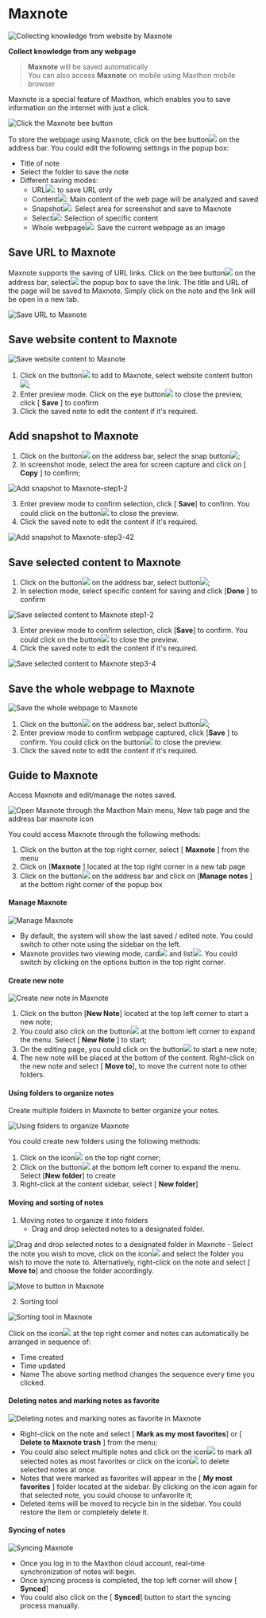 # Maxnote <!-- {docsify-ignore} -->

![Collecting knowledge from website by Maxnote](images/maxnote.gif)

**Collect knowledge from any webpage**

> **Maxnote** will be saved automatically  
> You can also access **Maxnote** on mobile using Maxthon mobile browser

Maxnote is a special feature of Maxthon, which enables you to save information on the internet with just a click.

![Click the Maxnote bee button](images/08-00.png)

To store the webpage using Maxnote, click on the bee button![](zh/images/08-2.png) on the address bar. You could edit the following settings in the popup box:

- Title of note
- Select the folder to save the note
- Different saving modes:
  - URL![](zh/images/08-3.png): to save URL only
  - Content![](zh/images/08-4.png): Main content of the web page will be analyzed and saved
  - Snapshot![](zh/images/08-5.png): Select area for screenshot and save to Maxnote
  - Select![](zh/images/08-6.png): Selection of specific content
  - Whole webpage![](zh/images/08-7.png): Save the current webpage as an image

## Save URL to Maxnote

Maxnote supports the saving of URL links. Click on the bee button![](zh/images/08-2.png) on the address bar, select![](zh/images/08-3.png) the popup box to save the link. The title and URL of the page will be saved to Maxnote. Simply click on the note and the link will be open in a new tab.

![Save URL to Maxnote](images/08-01.png)

## Save website content to Maxnote

![Save website content to Maxnote](images/08-02.png)

1. Click on the button![](zh/images/08-2.png) to add to Maxnote, select website content button![](zh/images/08-4.png);
2. Enter preview mode. Click on the eye button![](zh/images/08-10.png) to close the preview, click [ **Save** ] to confirm
3. Click the saved note to edit the content if it's required.

## Add snapshot to Maxnote

1. Click on the button![](zh/images/08-2.png) on the address bar, select the snap button![](zh/images/08-5.png);
2. In screenshot mode, select the area for screen capture and click on [ **Copy** ] to confirm;

![Add snapshot to Maxnote-step1-2](images/08-03.png)

3. Enter preview mode to confirm selection, click [ **Save**] to confirm. You could click on the button![](zh/images/08-10.png) to close the preview.
4.  Click the saved note to edit the content if it's required.

![Add snapshot to Maxnote-step3-42](images/08-04.png)

## Save selected content to Maxnote

1. Click on the button![](zh/images/08-2.png) on the address bar, select button![](zh/images/08-6.png);
2. In selection mode, select specific content for saving and click [**Done** ] to confirm

![Save selected content to Maxnote step1-2](images/08-05.png)

3. Enter preview mode to confirm selection, click [**Save**] to confirm. You could click on the button![](zh/images/08-10.png) to close the preview.
4.  Click the saved note to edit the content if it's required.

![Save selected content to Maxnote step3-4](images/08-06.png)

## Save the whole webpage to Maxnote

![Save the whole webpage to Maxnote](images/08-07.png)

1. Click on the button![](zh/images/08-2.png) on the address bar, select button![](zh/images/08-7.png);
2. Enter preview mode to confirm webpage captured, click [**Save** ] to confirm. You could click on the button![](zh/images/08-10.png) to close the preview.
3.  Click the saved note to edit the content if it's required.

## Guide to Maxnote

Access Maxnote and edit/manage the notes saved.

![Open Maxnote through the Maxthon Main menu, New tab page and the address bar maxnote icon](images/08-08.png)

You could access Maxnote through the following methods:

1. Click on the button at the top right corner, select [ **Maxnote** ] from the menu
2. Click on [**Maxnote** ] located at the top right corner in a new tab page
3. Click on the button![](zh/images/08-2.png) on the address bar and click on [**Manage notes** ] at the bottom right corner of the popup box

#### Manage Maxnote

![Manage Maxnote](images/08-09.png)

- By default, the system will show the last saved / edited note. You could switch to other note using the sidebar on the left.
- Maxnote provides two viewing mode, card![](zh/images/08-18.png) and list![](zh/images/08-19.png). You could switch by clicking on the options button in the top right corner.

#### Create new note

![Create new note in Maxnote](images/08-10.png)

1. Click on the button [**New Note**] located at the top left corner to start a new note;
2. You could also click on the button![](zh/images/08-22.png) at the bottom left corner to expand the menu. Select [ **New Note** ] to start;
3. On the editing page, you could click on the button![](zh/images/08-24.png) to start a new note;
4. The new note will be placed at the bottom of the content. Right-click on the new note and select [ **Move to**], to move the current note to other folders.

#### Using folders to organize notes

Create multiple folders in Maxnote to better organize your notes.

![Using folders to organize Maxnote](images/08-11.png)

You could create new folders using the following methods:

1. Click on the icon![](zh/images/08-26.png) on the top right corner;
2. Click on the button![](zh/images/08-22.png) at the bottom left corner to expand the menu. Select [**New folder**] to create
3. Right-click at the content sidebar, select [ **New folder**]

#### Moving and sorting of notes

1. Moving notes to organize it into folders
    - Drag and drop selected notes to a designated folder.

  ![Drag and drop selected notes to a designated folder in Maxnote](images/08-12.png)
    - Select the note you wish to move, click on the icon![](zh/images/08-29.png) and select the folder you wish to move the note to. Alternatively, right-click on the note and select [ **Move to**] and choose the folder accordingly.

![Move to button in Maxnote](images/08-13.png)

2. Sorting tool

  ![Sorting tool in Maxnote](images/08-14.png)

  Click on the icon![](zh/images/08-32.png) at the top right corner and notes can automatically be arranged in sequence of:

   - Time created
   - Time updated
   - Name The above sorting method changes the sequence every time you clicked.

#### Deleting notes and marking notes as favorite

![Deleting notes and marking notes as favorite in Maxnote](images/08-15.png)

- Right-click on the note and select [ **Mark as my most favorites**] or [ **Delete to Maxnote trash** ] from the menu;
- You could also select multiple notes and click on the icon![](zh/images/08-34.png) to mark all selected notes as most favorites or click on the icon![](zh/images/08-35.png) to delete selected notes at once.
- Notes that were marked as favorites will appear in the [ **My most favorites** ] folder located at the sidebar. By clicking on the icon again for that selected note, you could choose to unfavorite it;
- Deleted items will be moved to recycle bin in the sidebar. You could restore the item or completely delete it.

#### Syncing of notes

![Syncing Maxnote](images/08-16.png)

- Once you log in to the Maxthon cloud account, real-time synchronization of notes will begin.
- Once syncing process is completed, the top left corner will show [ **Synced**]
- You could also click on the [ **Synced**] button to start the syncing process manually.
